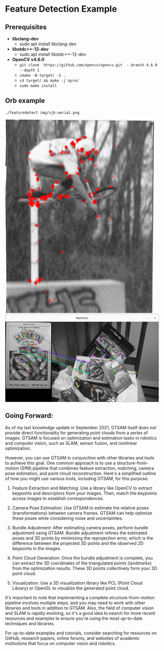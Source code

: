 # Feature Detection Example

## Prerequisites

- **libclang-dev**
  - sudo apt install libclang-dev
- **libstdc++-12-dev**
  - sudo apt install libstdc++-12-dev
- **OpenCV v4.6.0**
  - ``` git clone  https://github.com/opencv/opencv.git  --branch 4.6.0 --depth 1 ```
  - ``` cmake -B target/ -S . ```
  - ``` cd target/ && make -j`nproc` ```
  - ``` sudo make install ```

## Orb example

```bash
./featuredetect img/sjb-aerial.png
```

![orb-features](docs/arial-detects.png)
![orb-features](docs/box_matches.png)


## Going Forward:
As of my last knowledge update in September 2021, GTSAM itself does not provide direct functionality for generating point clouds from a series of images. GTSAM is focused on optimization and estimation tasks in robotics and computer vision, such as SLAM, sensor fusion, and nonlinear optimization.

However, you can use GTSAM in conjunction with other libraries and tools to achieve this goal. One common approach is to use a structure-from-motion (SfM) pipeline that combines feature extraction, matching, camera pose estimation, and point cloud reconstruction. Here's a simplified outline of how you might use various tools, including GTSAM, for this purpose:

1. Feature Extraction and Matching:
Use a library like OpenCV to extract keypoints and descriptors from your images. Then, match the keypoints across images to establish correspondences.

2. Camera Pose Estimation:
Use GTSAM to estimate the relative poses (transformations) between camera frames. GTSAM can help optimize these poses while considering noise and uncertainties.

3. Bundle Adjustment:
After estimating camera poses, perform bundle adjustment using GTSAM. Bundle adjustment refines the estimated poses and 3D points by minimizing the reprojection error, which is the difference between the projected 3D points and the observed 2D keypoints in the images.

4. Point Cloud Generation:
Once the bundle adjustment is complete, you can extract the 3D coordinates of the triangulated points (landmarks) from the optimization results. These 3D points collectively form your 3D point cloud.

5. Visualization:
Use a 3D visualization library like PCL (Point Cloud Library) or OpenGL to visualize the generated point cloud.

It's important to note that implementing a complete structure-from-motion pipeline involves multiple steps, and you may need to work with other libraries and tools in addition to GTSAM. Also, the field of computer vision and SLAM is rapidly evolving, so it's a good idea to search for more recent resources and examples to ensure you're using the most up-to-date techniques and libraries.

For up-to-date examples and tutorials, consider searching for resources on GitHub, research papers, online forums, and websites of academic institutions that focus on computer vision and robotics.